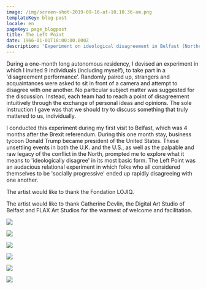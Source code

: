 ```yaml
---
image: /img/screen-shot-2019-09-16-at-10.10.36-am.png
templateKey: blog-post
locale: en
pageKey: page_blogpost
title: The Left Point
date: 1966-01-01T18:00:00.000Z
description: 'Experiment on ideological disagreement in Belfast (Northern Ireland, UK).'
---
```

During a one-month long autonomous residency, I devised an experiment in which I invited 9 individuals (including myself), to take part in a 'disagreement performance'. Randomly paired up, strangers and acquaintances were asked to sit in front of a camera and attempt to disagree with one another. No particular subject matter was suggested for the discussion. Instead, each team had to reach a point of disagreement intuitively through the exchange of personal ideas and opinions. The sole instruction I gave was that we should try to discuss something that truly mattered to us, individually. 

I conducted this experiment during my first visit to Belfast, which was 4 months after the Brexit referendum. During this one month stay, business tycoon Donald Trump became president of the United States. These unsettling events in both the U.K. and the U.S., as well as the palpable and raw legacy of the conflict in the North, prompted me to explore what it means to 'ideologically disagree' in its most basic form. The Left Point was an audacious relational experiment in which folks who all considered themselves to be 'socially progressive' ended up rapidly disagreeing with one another.

The artist would like to thank the Fondation LOJIQ. 

The artist would like to thank Catherine Devlin, the Digital Art Studio of Belfast and FLAX Art Studios for the warmest of welcome and facilitation. 

![](/img/screen-shot-2017-05-23-at-10.46.14-am.png)

![](/img/screen-shot-2019-09-23-at-11.25.50-am.png)

![](/img/screen-shot-2016-12-02-at-6.50.14-pm.png)

![](/img/screen-shot-2017-05-23-at-11.48.15-am.png)

![](/img/screen-shot-2017-05-23-at-11.48.32-am.png)

![](/img/screen-shot-2017-05-23-at-12.01.37-pm.png)
